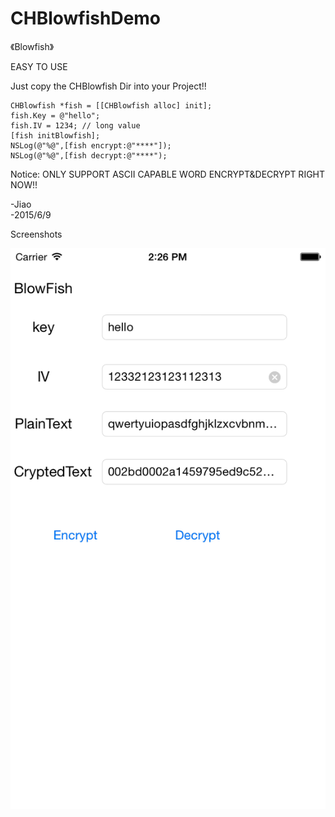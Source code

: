 # CHBlowfishDemo
《Blowfish》<br>

EASY TO USE<br>

Just copy the CHBlowfish Dir into your Project!!<br>

    CHBlowfish *fish = [[CHBlowfish alloc] init];
    fish.Key = @"hello";
    fish.IV = 1234; // long value
    [fish initBlowfish];
    NSLog(@"%@",[fish encrypt:@"****"]);
    NSLog(@"%@",[fish decrypt:@"****");

Notice: ONLY SUPPORT ASCII CAPABLE WORD ENCRYPT&DECRYPT RIGHT NOW!!<br> 

-Jiao <br>
-2015/6/9 <br>

Screenshots

![image](https://github.com/JiaoLiu/CHBlowfishDemo/blob/master/ScreenShot.png)
